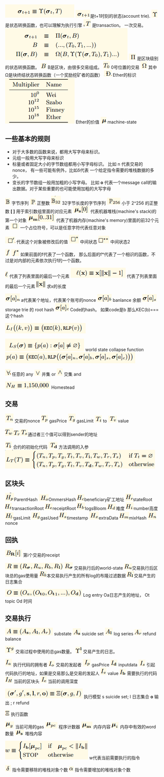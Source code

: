 

![image](picture/sign_state_1.png)
![image](picture/sign_state_3.png)是t+1时刻的状态(account trie).
![image](picture/sign_state_4.png)是状态转换函数，也可以理解为执行引擎
![image](picture/sign_state_5.png) 是transaction。 一次交易。
![image](picture/sign_state_6.png)
![image](picture/sign_state_7.png)  是区块级别的状态转换函数。
![image](picture/sign_state_8.png)  B是区块，由很多交易组成。
![image](picture/sign_state_9.png)  0号位置的交易
![image](picture/sign_state_10.png) 其中Ω是块终结状态转换函数（一个奖励挖矿者的函数）
![image](picture/sign_ether.png) Ether的标识
![image](picture/sign_ether_value.png) Ether的价值
![image](picture/sign_machine_state.png) machine-state

## 一些基本的规则

- 对于大多数的函数来说，都用大写字母来标识。
- 元组一般用大写字母来标识
- 标量或者固定大小的字节数组都用小写字母标识。 比如 n 代表交易的nonce， 有一些可能有例外，比如δ代表 一个给定指令需要的堆栈数据的多少。
- 变长的字节数组一般用加粗的小写字母。 比如 **o** 代表一个message call的输出数据。对于某些重要的也可能使用加粗的大写字母


![image](picture/sign_set_b.png) 字节序列
![image](picture/sign_set_p.png) 正整数
![image](picture/sign_set_b32.png) 32字节长度的字节序列
![image](picture/sign_set_p256.png) 小于 2^256 的正整数
**[ ]** 用于索引数组里面的对应元素
![image](picture/sign_stack.png) 代表机器堆栈(machine's stack)的第一个对象
![image](picture/sign_memory.png) 代表了机器内存(machine's memory)里面的前32个元素
![image](picture/sign_placeholder_1.png) 一个占位符号，可以是任意字符代表任意对象

![image](picture/sign_placeholder_2.png) 代表这个对象被修改后的值
![image](picture/sign_placeholder_3.png) 中间状态
![image](picture/sign_placeholder_4.png) 中间状态2

![image](picture/sign_func_1.png) ![image](picture/sign_func_2.png) 如果前面的f代表了一个函数， 那么后面的f*代表了一个相识的函数，不过是对内部的元素依次执行f的一个函数。

![image](picture/sign_last_item.png)  代表了列表里面的最后一个元素
![image](picture/sign_last_item_1.png)  代表了列表里面的最后一个元素 
![image](picture/sign_seq_item.png)   求x的长度


![image](picture/sign_state_nonce.png)  a代表某个地址，代表某个账号的nonce
![image](picture/sign_state_balance.png) banlance 余额
![image](picture/sign_state_root.png)   storage trie 的 root hash
![image](picture/sign_state_code.png) Code的hash。 如果code是b 那么KEC(b)===这个hash


![image](picture/sign_l1.png) 

![image](picture/sign_ls.png)  world state collapse function
![image](picture/sign_pa.png)


![image](picture/sign_math_any.png)  任意的 any
![image](picture/sign_math_or.png)   并集 or
![image](picture/sign_math_and.png)  交集 and

![image](picture/sign_homestead.png) Homestead
## 交易

![image](picture/sign_t_nonce.png) 交易的nonce
![image](picture/sign_t_gasprice.png) gasPrice
![image](picture/sign_t_gaslimit.png) gasLimit
![image](picture/sign_t_to.png) to
![image](picture/sign_t_value.png) value

![image](picture/sign_t_w.png)![image](picture/sign_t_tr.png)![image](picture/sign_t_ts.png)通过者三个值可以得到sender的地址

![image](picture/sign_t_ti.png) 合约的初始化代码
![image](picture/sign_t_data.png) 方法调用的入参
![image](picture/sign_t_lt.png) 

## 区块头

![image](picture/sign_h_p.png)ParentHash
![image](picture/sign_h_o.png)OmmersHash
![image](picture/sign_h_c.png)beneficiary矿工地址
![image](picture/sign_h_r.png)stateRoot
![image](picture/sign_h_t.png)transactionRoot
![image](picture/sign_h_e.png)receiptRoot
![image](picture/sign_h_b.png)logsBloom
![image](picture/sign_h_d.png)难度
![image](picture/sign_h_i.png)number高度
![image](picture/sign_h_l.png)gasLimit
![image](picture/sign_h_g.png)gasUsed
![image](picture/sign_h_s.png)timestamp
![image](picture/sign_h_x.png)extraData
![image](picture/sign_h_m.png)mixHash
![image](picture/sign_h_n.png)nonce
## 回执

![image](picture/sign_r_i.png) 第i个交易的receipt

![image](picture/sign_receipt.png)
![image](picture/sign_r_state.png) 交易执行后的world-state
![image](picture/sign_r_gasused.png)交易执行后区块总的gas使用量
![image](picture/sign_r_bloom.png)本交易执行产生的所有log的布隆过滤数据
![image](picture/sign_r_log.png)交易产生的日志集合

![image](picture/sign_r_logentry.png) Log entry Oa日志产生的地址， Ot topic Od 时间

## 交易执行
![image](picture/sign_substate_a.png) substate
![image](picture/sign_substate_as.png) suicide set
![image](picture/sign_substate_al.png) log series
![image](picture/sign_substate_ar.png) refund balance

![image](picture/sign_gas_total.png) 交易过程中使用的总gas数量。
![image](picture/sign_gas_log.png)	 交易产生的日志。

![image](picture/sign_i_a.png) 执行代码的拥有者
![image](picture/sign_i_o.png) 交易的发起者
![image](picture/sign_i_p.png) gasPrice
![image](picture/sign_i_d.png) inputdata
![image](picture/sign_i_s.png) 引起代码执行的地址，如果是交易那么是交易的发起人
![image](picture/sign_i_v.png) value
![image](picture/sign_i_b.png) 需要执行的代码
![image](picture/sign_i_h.png) 当前的区块头
![image](picture/sign_i_e.png) 当前的调用深度


![image](picture/sign_exec_model.png) 执行模型 s suicide set; l 日志集合 **o** 输出 ; r refund

![image](picture/sign_exec_func.png) 执行函数

![image](picture/sign_m_g.png) 当前可用的gas
![image](picture/sign_u_pc.png) 程序计数器
![image](picture/sign_u_m.png) 内存内容
![image](picture/sign_u_i.png) 内存中有效的word数量
![image](picture/sign_u_s.png) 堆栈内容

![image](picture/sign_m_w.png) w代表当前需要执行的指令

![image](picture/sign_stack_removed.png) 指令需要移除的堆栈对象个数
![image](picture/sign_stack_added.png) 指令需要增加的堆栈对象个数